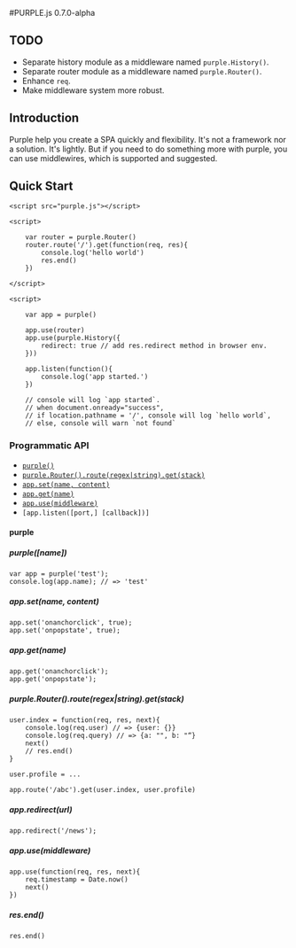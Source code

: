 #PURPLE.js 0.7.0-alpha

## TODO

* Separate history module as a middleware named <code>purple.History()</code>.
* Separate router module as a middleware named <code>purple.Router()</code>.
* Enhance <code>req</code>.
* Make middleware system more robust.

## Introduction

Purple help you create a SPA quickly and flexibility. It's not a framework nor a solution. It's lightly.
But if you need to do something more with purple, you can use middlewires, which is supported and suggested.
    

## Quick Start

    <script src="purple.js"></script>

    <script>

        var router = purple.Router()
        router.route('/').get(function(req, res){
            console.log('hello world')
            res.end()
        })

    </script>

    <script>

        var app = purple()

        app.use(router)
        app.use(purple.History({
            redirect: true // add res.redirect method in browser env.
        }))

        app.listen(function(){
            console.log('app started.')
        })

        // console will log `app started`.
        // when document.onready="success",
        // if location.pathname = '/', console will log `hello world`,
        // else, console will warn `not found`

   </script>



### Programmatic API

* <code>[purple()](#purple)</code>
* <code>[purple.Router().route(regex|string).get(stack)]()</code>
* <code>[app.set(name, content)]()</code>
* <code>[app.get(name)]()</code>
* <code>[app.use(middleware)]()</code>
* <code>[app.listen([port,] [callback])]</code>

#### purple


##### purple([name])

    var app = purple('test');
    console.log(app.name); // => 'test'


##### app.set(name, content)

    app.set('onanchorclick', true);
    app.set('onpopstate', true);


##### app.get(name)

    app.get('onanchorclick');
    app.get('onpopstate');


##### purple.Router().route(regex|string).get(stack)

    user.index = function(req, res, next){
        console.log(req.user) // => {user: {}}
        console.log(req.query) // => {a: "", b: "“}
        next()
        // res.end()
    }

    user.profile = ...

    app.route('/abc').get(user.index, user.profile)

##### app.redirect(url)

    app.redirect('/news');

##### app.use(middleware)

    app.use(function(req, res, next){
        req.timestamp = Date.now()
        next()
    })

##### res.end()

    res.end()



